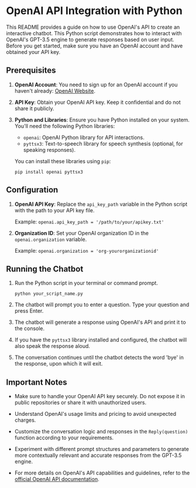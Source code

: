 # OpenAI API Integration with Python

This README provides a guide on how to use OpenAI's API to create an interactive chatbot. This Python script demonstrates how to interact with OpenAI's GPT-3.5 engine to generate responses based on user input. Before you get started, make sure you have an OpenAI account and have obtained your API key.

## Prerequisites

1. **OpenAI Account**: You need to sign up for an OpenAI account if you haven't already: [OpenAI Website](https://www.openai.com/).

2. **API Key**: Obtain your OpenAI API key. Keep it confidential and do not share it publicly.

3. **Python and Libraries**: Ensure you have Python installed on your system. You'll need the following Python libraries:
    - `openai`: OpenAI Python library for API interactions.
    - `pyttsx3`: Text-to-speech library for speech synthesis (optional, for speaking responses).
   
    You can install these libraries using `pip`:
    ```
    pip install openai pyttsx3
    ```

## Configuration

1. **OpenAI API Key**: Replace the `api_key_path` variable in the Python script with the path to your API key file.

   Example: `openai.api_key_path = '/path/to/your/apikey.txt'`

2. **Organization ID**: Set your OpenAI organization ID in the `openai.organization` variable.

   Example: `openai.organization = 'org-yourorganizationid'`

## Running the Chatbot

1. Run the Python script in your terminal or command prompt.

    ```
    python your_script_name.py
    ```

2. The chatbot will prompt you to enter a question. Type your question and press Enter.

3. The chatbot will generate a response using OpenAI's API and print it to the console.

4. If you have the `pyttsx3` library installed and configured, the chatbot will also speak the response aloud.

5. The conversation continues until the chatbot detects the word 'bye' in the response, upon which it will exit.

## Important Notes

- Make sure to handle your OpenAI API key securely. Do not expose it in public repositories or share it with unauthorized users.

- Understand OpenAI's usage limits and pricing to avoid unexpected charges.

- Customize the conversation logic and responses in the `Reply(question)` function according to your requirements.

- Experiment with different prompt structures and parameters to generate more contextually relevant and accurate responses from the GPT-3.5 engine.

- For more details on OpenAI's API capabilities and guidelines, refer to the [official OpenAI API documentation](https://beta.openai.com/docs/).
